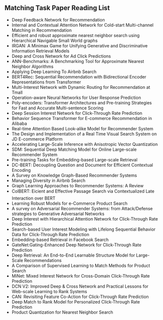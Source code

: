 <h2>Matching Task Paper Reading List</h2>



<ul>

                             

 <li><a target="_blank" href="https://github.com/manjunath5496/Matching-Task-Paper-Reading-List/blob/master/mat(1).pdf" style="text-decoration:none;">Deep Feedback Network for Recommendation</a></li>

 <li><a target="_blank" href="https://github.com/manjunath5496/Matching-Task-Paper-Reading-List/blob/master/mat(2).pdf" style="text-decoration:none;">Internal and Contextual Attention Network for Cold-start Multi-channel Matching in Recommendation</a></li>

<li><a target="_blank" href="https://github.com/manjunath5496/Matching-Task-Paper-Reading-List/blob/master/mat(3).pdf" style="text-decoration:none;">Efficient and robust approximate nearest neighbor search using Hierarchical Navigable Small World graphs</a></li>
 <li><a target="_blank" href="https://github.com/manjunath5496/Matching-Task-Paper-Reading-List/blob/master/mat(4).pdf" style="text-decoration:none;">IRGAN: A Minimax Game for Unifying Generative and Discriminative Information Retrieval Models</a></li>                              
<li><a target="_blank" href="https://github.com/manjunath5496/Matching-Task-Paper-Reading-List/blob/master/mat(5).pdf" style="text-decoration:none;">Deep and Cross Network for Ad Click Predictions</a></li>
<li><a target="_blank" href="https://github.com/manjunath5496/Matching-Task-Paper-Reading-List/blob/master/mat(6).pdf" style="text-decoration:none;">ANN-Benchmarks: A Benchmarking Tool for Approximate Nearest Neighbor Algorithms</a></li>
 <li><a target="_blank" href="https://github.com/manjunath5496/Matching-Task-Paper-Reading-List/blob/master/mat(7).pdf" style="text-decoration:none;">Applying Deep Learning To Airbnb Search</a></li>

 <li><a target="_blank" href="https://github.com/manjunath5496/Matching-Task-Paper-Reading-List/blob/master/mat(8).pdf" style="text-decoration:none;"> BERT4Rec: Sequential Recommendation with Bidirectional Encoder Representations from Transformer </a></li>
   <li><a target="_blank" href="https://github.com/manjunath5496/Matching-Task-Paper-Reading-List/blob/master/mat(9).pdf" style="text-decoration:none;">Multi-Interest Network with Dynamic Routing for Recommendation at Tmall</a></li>
  
   
 <li><a target="_blank" href="https://github.com/manjunath5496/Matching-Task-Paper-Reading-List/blob/master/mat(10).pdf" style="text-decoration:none;">Operation-aware Neural Networks for User Response Prediction</a></li>                              
<li><a target="_blank" href="https://github.com/manjunath5496/Matching-Task-Paper-Reading-List/blob/master/mat(11).pdf" style="text-decoration:none;">Poly-encoders: Transformer Architectures and Pre-training Strategies for Fast and Accurate Multi-sentence Scoring</a></li>
<li><a target="_blank" href="https://github.com/manjunath5496/Matching-Task-Paper-Reading-List/blob/master/mat(12).pdf" style="text-decoration:none;">Deep Session Interest Network for Click-Through Rate Prediction</a></li>
<li><a target="_blank" href="https://github.com/manjunath5496/Matching-Task-Paper-Reading-List/blob/master/mat(13).pdf" style="text-decoration:none;">Behavior Sequence Transformer for E-commerce Recommendation in Alibaba</a></li>

<li><a target="_blank" href="https://github.com/manjunath5496/Matching-Task-Paper-Reading-List/blob/master/mat(14).pdf" style="text-decoration:none;">Real-time Attention Based Look-alike Model for Recommender System</a></li>
                              
<li><a target="_blank" href="https://github.com/manjunath5496/Matching-Task-Paper-Reading-List/blob/master/mat(15).pdf" style="text-decoration:none;">The Design and Implementation of a Real Time Visual Search System on JD E-commerce Platform</a></li>

<li><a target="_blank" href="https://github.com/manjunath5496/Matching-Task-Paper-Reading-List/blob/master/mat(16).pdf" style="text-decoration:none;">Accelerating Large-Scale Inference with Anisotropic Vector Quantization</a></li>

  <li><a target="_blank" href="https://github.com/manjunath5496/Matching-Task-Paper-Reading-List/blob/master/mat(17).pdf" style="text-decoration:none;">SDM: Sequential Deep Matching Model for Online Large-scale Recommender System</a></li>   
  
<li><a target="_blank" href="https://github.com/manjunath5496/Matching-Task-Paper-Reading-List/blob/master/mat(18).pdf" style="text-decoration:none;">Pre-training Tasks for Embedding-based Large-scale Retrieval</a></li> 

  
<li><a target="_blank" href="https://github.com/manjunath5496/Matching-Task-Paper-Reading-List/blob/master/mat(19).pdf" style="text-decoration:none;">DC-BERT: Decoupling Question and Document for Efficient Contextual Encoding</a></li> 

<li><a target="_blank" href="https://github.com/manjunath5496/Matching-Task-Paper-Reading-List/blob/master/mat(20).pdf" style="text-decoration:none;">A Survey on Knowledge Graph-Based Recommender Systems</a></li>

<li><a target="_blank" href="https://github.com/manjunath5496/Matching-Task-Paper-Reading-List/blob/master/mat(21).pdf" style="text-decoration:none;">Managing Diversity in Airbnb Search</a></li>
<li><a target="_blank" href="https://github.com/manjunath5496/Matching-Task-Paper-Reading-List/blob/master/mat(22).pdf" style="text-decoration:none;">Graph Learning Approaches to Recommender Systems: A Review</a></li> 
 <li><a target="_blank" href="https://github.com/manjunath5496/Matching-Task-Paper-Reading-List/blob/master/mat(23).pdf" style="text-decoration:none;">ColBERT: Eicient and Effective Passage Search via Contextualized Late Interaction over BERT</a></li> 
 

   <li><a target="_blank" href="https://github.com/manjunath5496/Matching-Task-Paper-Reading-List/blob/master/mat(24).pdf" style="text-decoration:none;">Learning Robust Models for e-Commerce Product Search</a></li>
 
   <li><a target="_blank" href="https://github.com/manjunath5496/Matching-Task-Paper-Reading-List/blob/master/mat(25).pdf" style="text-decoration:none;">A survey on Adversarial Recommender Systems: from Attack/Defense strategies to Generative Adversarial Networks</a></li>                              
 <li><a target="_blank" href="https://github.com/manjunath5496/Matching-Task-Paper-Reading-List/blob/master/mat(26).pdf" style="text-decoration:none;">Deep Interest with Hierarchical Attention Network for Click-Through Rate Prediction</a></li>
 <li><a target="_blank" href="https://github.com/manjunath5496/Matching-Task-Paper-Reading-List/blob/master/mat(27).pdf" style="text-decoration:none;">Search-based User Interest Modeling with Lifelong Sequential Behavior Data for Click-Through Rate Prediction</a></li>
   
 
   <li><a target="_blank" href="https://github.com/manjunath5496/Matching-Task-Paper-Reading-List/blob/master/mat(28).pdf" style="text-decoration:none;">Embedding-based Retrieval in Facebook Search</a></li>
 
   <li><a target="_blank" href="https://github.com/manjunath5496/Matching-Task-Paper-Reading-List/blob/master/mat(29).pdf" style="text-decoration:none;">GateNet:Gating-Enhanced Deep Network for Click-Through Rate Prediction </a></li>                              

  <li><a target="_blank" href="https://github.com/manjunath5496/Matching-Task-Paper-Reading-List/blob/master/mat(30).pdf" style="text-decoration:none;">Deep Retrieval: An End-to-End Learnable Structure Model for Large-Scale Recommendations</a></li>
 
   <li><a target="_blank" href="https://github.com/manjunath5496/Matching-Task-Paper-Reading-List/blob/master/mat(31).pdf" style="text-decoration:none;">A Comparison of Supervised Learning to Match Methods for Product Search</a></li> 
    <li><a target="_blank" href="https://github.com/manjunath5496/Matching-Task-Paper-Reading-List/blob/master/mat(32).pdf" style="text-decoration:none;">MiNet: Mixed Interest Network for Cross-Domain Click-Through Rate Prediction</a></li> 

   <li><a target="_blank" href="https://github.com/manjunath5496/Matching-Task-Paper-Reading-List/blob/master/mat(33).pdf" style="text-decoration:none;">DCN V2: Improved Deep & Cross Network and Practical Lessons for Web-scale Learning to Rank Systems</a></li>                              

  <li><a target="_blank" href="https://github.com/manjunath5496/Matching-Task-Paper-Reading-List/blob/master/mat(34).pdf" style="text-decoration:none;">CAN: Revisiting Feature Co-Action for Click-Through Rate Prediction</a></li> 
 
  <li><a target="_blank" href="https://github.com/manjunath5496/Matching-Task-Paper-Reading-List/blob/master/mat(35).pdf" style="text-decoration:none;">Deep Match to Rank Model for Personalized Click-Through Rate Prediction</a></li> 

  <li><a target="_blank" href="https://github.com/manjunath5496/Matching-Task-Paper-Reading-List/blob/master/mat(36).pdf" style="text-decoration:none;">Product Quantization for Nearest Neighbor Search</a></li> 
 
 
 </ul>
